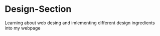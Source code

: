 # Design-Section
Learning about web desing and imlementing different design ingredients into my webpage
